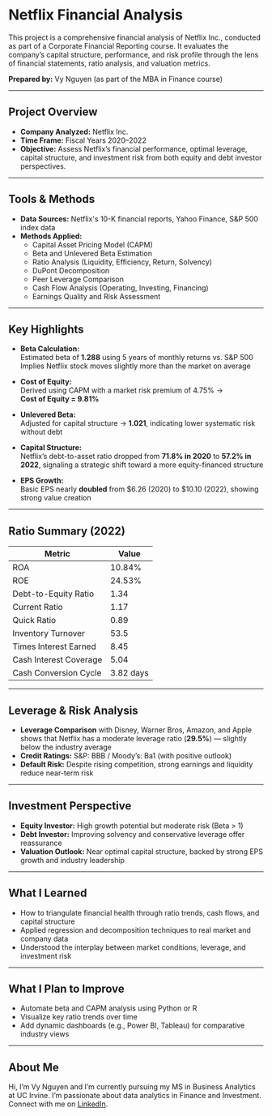 # Netflix Financial Analysis

This project is a comprehensive financial analysis of Netflix Inc., conducted as part of a Corporate Financial Reporting course. It evaluates the company’s capital structure, performance, and risk profile through the lens of financial statements, ratio analysis, and valuation metrics.

**Prepared by:** Vy Nguyen (as part of the MBA in Finance course)

---

## Project Overview

- **Company Analyzed:** Netflix Inc.
- **Time Frame:** Fiscal Years 2020–2022
- **Objective:** Assess Netflix’s financial performance, optimal leverage, capital structure, and investment risk from both equity and debt investor perspectives.

---

## Tools & Methods

- **Data Sources:** Netflix's 10-K financial reports, Yahoo Finance, S&P 500 index data
- **Methods Applied:**
  - Capital Asset Pricing Model (CAPM)
  - Beta and Unlevered Beta Estimation
  - Ratio Analysis (Liquidity, Efficiency, Return, Solvency)
  - DuPont Decomposition
  - Peer Leverage Comparison
  - Cash Flow Analysis (Operating, Investing, Financing)
  - Earnings Quality and Risk Assessment

---

## Key Highlights

- **Beta Calculation:**  
  Estimated beta of **1.288** using 5 years of monthly returns vs. S&P 500  
  Implies Netflix stock moves slightly more than the market on average

- **Cost of Equity:**  
  Derived using CAPM with a market risk premium of 4.75% →  
  **Cost of Equity = 9.81%**

- **Unlevered Beta:**  
  Adjusted for capital structure → **1.021**, indicating lower systematic risk without debt

- **Capital Structure:**  
  Netflix’s debt-to-asset ratio dropped from **71.8% in 2020** to **57.2% in 2022**, signaling a strategic shift toward a more equity-financed structure

- **EPS Growth:**  
  Basic EPS nearly **doubled** from $6.26 (2020) to $10.10 (2022), showing strong value creation

---

## Ratio Summary (2022)

| Metric                     | Value        |
|---------------------------|--------------|
| ROA                       | 10.84%       |
| ROE                       | 24.53%       |
| Debt-to-Equity Ratio      | 1.34         |
| Current Ratio             | 1.17         |
| Quick Ratio               | 0.89         |
| Inventory Turnover        | 53.5         |
| Times Interest Earned     | 8.45         |
| Cash Interest Coverage    | 5.04         |
| Cash Conversion Cycle     | 3.82 days    |

---

## Leverage & Risk Analysis

- **Leverage Comparison** with Disney, Warner Bros, Amazon, and Apple shows that Netflix has a moderate leverage ratio (**29.5%**) — slightly below the industry average
- **Credit Ratings:** S&P: BBB / Moody’s: Ba1 (with positive outlook)
- **Default Risk:** Despite rising competition, strong earnings and liquidity reduce near-term risk

---

## Investment Perspective

- **Equity Investor:** High growth potential but moderate risk (Beta > 1)
- **Debt Investor:** Improving solvency and conservative leverage offer reassurance
- **Valuation Outlook:** Near optimal capital structure, backed by strong EPS growth and industry leadership

---

## What I Learned

- How to triangulate financial health through ratio trends, cash flows, and capital structure
- Applied regression and decomposition techniques to real market and company data
- Understood the interplay between market conditions, leverage, and investment risk

---

## What I Plan to Improve

- Automate beta and CAPM analysis using Python or R
- Visualize key ratio trends over time
- Add dynamic dashboards (e.g., Power BI, Tableau) for comparative industry views

---

## About Me
Hi, I’m Vy Nguyen and I’m currently pursuing my MS in Business Analytics at UC Irvine. I’m passionate about data analytics in Finance and Investment. Connect with me on [LinkedIn](https://www.linkedin.com/in/vy-ngoc-lan-nguyen).
